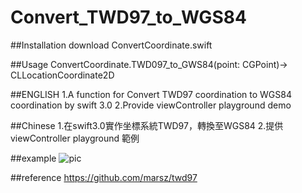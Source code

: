 # Convert_TWD97_to_WGS84

##Installation
download ConvertCoordinate.swift

##Usage
ConvertCoordinate.TWD097_to_GWS84(point: CGPoint)-> CLLocationCoordinate2D

##ENGLISH
1.A function for Convert TWD97 coordination to WGS84 coordination by swift 3.0
2.Provide viewController playground demo

##Chinese
1.在swift3.0實作坐標系統TWD97，轉換至WGS84
2.提供 viewController playground 範例

##example
![pic](https://github.com/twofishsman/Convert_TWD97_to_WGS84/Convert_TWD97_to_WGS84.png)

##reference
https://github.com/marsz/twd97
